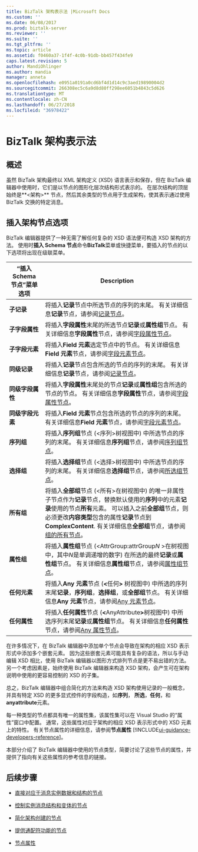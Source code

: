 ```yaml
---
title: BizTalk 架构表示法 |Microsoft Docs
ms.custom: ''
ms.date: 06/08/2017
ms.prod: biztalk-server
ms.reviewer: ''
ms.suite: ''
ms.tgt_pltfrm: ''
ms.topic: article
ms.assetid: f0460a37-1f4f-4c0b-91db-bb457f434fe9
caps.latest.revision: 5
author: MandiOhlinger
ms.author: mandia
manager: anneta
ms.openlocfilehash: e0951a0191a0cd6bf4d1d14c9c3aed19890004d2
ms.sourcegitcommit: 266308ec5c6a9d8d80ff298ee6051b4843c5d626
ms.translationtype: MT
ms.contentlocale: zh-CN
ms.lasthandoff: 06/27/2018
ms.locfileid: "36978422"
---
```

# <a name="biztalk-representation-of-schemas"></a>BizTalk 架构表示法

## <a name="overview"></a>概述
虽然 BizTalk 架构最终以 XML 架构定义 (XSD) 语言表示和保存，但在 BizTalk 编辑器中使用时，它们是以节点的图形化层次结构形式表示的。 在层次结构的顶层始终是**\<架构\>** 节点，然后其余类型的节点用于生成架构，使其表示通过使用 BizTalk 交换的特定消息。  

## <a name="insert-schema-node-options"></a>插入架构节点选项  
 BizTalk 编辑器提供了一种无需了解任何复杂的 XSD 语法便可构造 XSD 架构的方法。 使用时**插入 Schema 节点**命令**BizTalk**菜单或快捷菜单，要插入的节点的以下选项将出现在级联菜单。  


| “插入 Schema 节点”菜单选项 |                                                                                                                                                                                                                                          Description                                                                                                                                                                                                                                          |
|--------------------------------|-----------------------------------------------------------------------------------------------------------------------------------------------------------------------------------------------------------------------------------------------------------------------------------------------------------------------------------------------------------------------------------------------------------------------------------------------------------------------------------------------|
|        **子记录**        |                                                                                                                                                           将插入**记录**节点中所选节点的序列的末尾。 有关详细信息**记录**节点，请参阅[记录节点](../core/record-nodes.md)。                                                                                                                                                            |
|   **子字段属性**    |                                                                                                                                  将插入**字段属性**末尾的所选节点**记录**或**属性组**节点。 有关详细信息**字段属性**节点，请参阅[字段属性节点](../core/field-attribute-nodes.md)。                                                                                                                                   |
|    **子字段元素**     |                                                                                                                                                           将插入**Field 元素**选定节点中的节点。 有关详细信息**Field 元素**节点，请参阅[字段元素节点](../core/field-element-nodes.md)。                                                                                                                                                           |
|       **同级记录**       |                                                                                                                                                         将插入**记录**节点包含所选的节点的序列的末尾。 有关详细信息**记录**节点，请参阅[记录节点](../core/record-nodes.md)。                                                                                                                                                          |
|  **同级字段属性**   |                                                                                                                        将插入**字段属性**末尾处的节点**记录**或**属性组**包含所选的节点的节点。 有关详细信息**字段属性**节点，请参阅[字段属性节点](../core/field-attribute-nodes.md)。                                                                                                                         |
|   **同级字段元素**    |                                                                                                                                           将插入**Field 元素**节点包含所选的节点的序列的末尾。 有关详细信息**Field 元素**节点，请参阅[字段元素节点](../core/field-element-nodes.md)。                                                                                                                                            |
|       **序列组**       |                                                                                                                           将插入**序列组**节点 (\<序列\>树视图中) 中所选节点的序列的末尾。 有关详细信息**序列组**节点，请参阅[序列组节点](../core/sequence-group-nodes.md)。                                                                                                                            |
|        **选择组**        |                                                                                                                                将插入**选择组**节点 (\<选择\>树视图中) 中所选节点的序列的末尾。 有关详细信息**选择组**节点，请参阅[所选组节点](../core/choice-group-nodes.md)。                                                                                                                                 |
|         **所有组**          | 将插入**全部组**节点 (\<所有\>在树视图中) 的唯一非属性子节点作为**记录**节点，替换默认使用的**序列**中的元素**记录**使用的节点**所有**元素。 可以插入之前**全部组**节点，则必须更改**内容类型**包含的属性**记录**节点到**ComplexContent**. 有关详细信息**全部组**节点，请参阅[组的所有节点](../core/all-group-nodes.md)。 |
|      **属性组**       |                                                                                  将插入**属性组**节点 (\<AttrGroup:attrGroup*N* \>在树视图中，其中*N*是单调递增的数字) 在所选的最终**记录**或**属性组**节点。 有关详细信息**属性组**节点，请参阅[属性组节点](../core/attribute-group-nodes.md)。                                                                                   |
|        **任何元素**         |                                                                                 将插入**Any 元素**节点 (<strong>\<</strong>任何<strong>\></strong> 树视图中) 中所选的序列末尾**记录**，**序列组**，**选择组**，或**全部组**节点。 有关详细信息**Any 元素**节点，请参阅[Any 元素节点](../core/any-element-nodes.md)。                                                                                 |
|       **任何属性**        |                                                                                         将插入**任何属性**节点 (<strong>\<</strong>AnyAttribute<strong>\></strong>树视图中) 中所选序列末尾**记录**或**属性组**节点。 有关详细信息**任何属性**节点，请参阅[Any 属性节点](../core/any-attribute-nodes.md)。                                                                                         |

 在许多情况下，在 BizTalk 编辑器中添加单个节点会导致在架构的相应 XSD 表示形式中添加多个嵌套元素。 因为这些嵌套元素可能具有复杂的语法，所以与手动编辑 XSD 相比，使用 BizTalk 编辑器以图形方式排列节点是更不易出错的方法。 另一个考虑因素是，始终使用 BizTalk 编辑器来构造 XSD 架构，会产生可在架构说明中使用的更容易控制的 XSD 的子集。  

 总之，BizTalk 编辑器中组合简化的方法来构造 XSD 架构使用记录的一般概念，并具有特定 XSD 的更多显式控件的字段构造，如**序列**， **所选**，**任何**，和**anyattribute**元素。  

 每一种类型的节点都具有唯一的属性集，该属性集可以在 Visual Studio 的“属性”窗口中配置。 通常，这些属性对应于架构的相应 XSD 表示形式中的 XSD 元素上的特性。 有关节点属性的详细信息，请参阅**节点属性** [!INCLUDE[ui-guidance-developers-reference](../includes/ui-guidance-developers-reference.md)]。

 本部分介绍了 BizTalk 编辑器中使用的节点类型，简要讨论了这些节点的属性，并提供了指向有关这些属性的参考信息的链接。  

## <a name="next-steps"></a>后续步骤

-   [直接对应于消息实例数据和结构的节点](../core/nodes-that-correspond-directly-to-message-instance-data-and-structure.md)  

-   [控制实例消息结构和变体的节点](../core/nodes-that-control-instance-message-structure-and-variations.md)  

-   [简化架构创建的节点](../core/nodes-that-simplify-schema-creation.md)  

-   [提供通配符功能的节点](../core/nodes-that-provide-wildcard-capabilities.md)  

-   [节点属性](../core/node-properties.md)